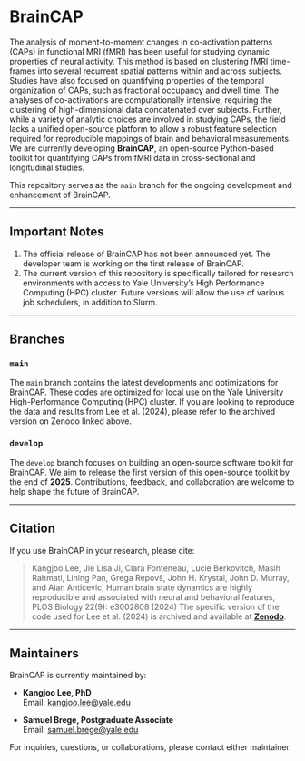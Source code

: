 # BrainCAP

The analysis of moment-to-moment changes in co-activation patterns (CAPs) in functional MRI (fMRI) has been useful for studying dynamic properties of neural activity. This method is based on clustering fMRI time-frames into several recurrent spatial patterns within and across subjects. Studies have also focused on quantifying properties of the temporal organization of CAPs, such as fractional occupancy and dwell time. The analyses of co-activations are computationally intensive, requiring the clustering of high-dimensional data concatenated over subjects. Further, while a variety of analytic choices are involved in studying CAPs, the field lacks a unified open-source platform to allow a robust feature selection required for reproducible mappings of brain and behavioral measurements. We are currently developing **BrainCAP**, an open-source Python-based toolkit for quantifying CAPs from fMRI data in cross-sectional and longitudinal studies. 

This repository serves as the `main` branch for the ongoing development and enhancement of BrainCAP. 

---

## Important Notes
1. The official release of BrainCAP has not been announced yet. The developer team is working on the first release of BrainCAP.
2. The current version of this repository is specifically tailored for research environments with access to Yale University’s High Performance Computing (HPC) cluster. Future versions will allow the use of various job schedulers, in addition to Slurm.

---

## Branches

### `main`
The `main` branch contains the latest developments and optimizations for BrainCAP. These codes are optimized for local use on the Yale University High-Performance Computing (HPC) cluster. If you are looking to reproduce the data and results from Lee et al. (2024), please refer to the archived version on Zenodo linked above.

### `develop`
The `develop` branch focuses on building an open-source software toolkit for BrainCAP. We aim to release the first version of this open-source toolkit by the end of **2025**. Contributions, feedback, and collaboration are welcome to help shape the future of BrainCAP.

---

## Citation
If you use BrainCAP in your research, please cite:
> Kangjoo Lee, Jie Lisa Ji, Clara Fonteneau, Lucie Berkovitch, Masih Rahmati, Lining Pan, Grega Repovš, John H. Krystal, John D. Murray, and Alan Anticevic, Human brain state dynamics are highly reproducible and associated with neural and behavioral features, PLOS Biology 22(9): e3002808 (2024)
The specific version of the code used for Lee et al. (2024) is archived and available at **[Zenodo](https://zenodo.org/records/13251563)**.

---

## Maintainers

BrainCAP is currently maintained by:

- **Kangjoo Lee, PhD**  
  Email: [kangjoo.lee@yale.edu](mailto:kangjoo.lee@yale.edu)

- **Samuel Brege, Postgraduate Associate**  
  Email: [samuel.brege@yale.edu](mailto:samuel.brege@yale.edu)

For inquiries, questions, or collaborations, please contact either maintainer.

